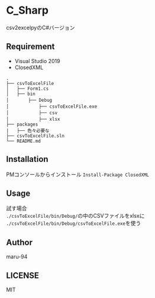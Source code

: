 # C_Sharp

csv2excelpyのC#バージョン

## Requirement

- Visual Studio 2019  
- ClosedXML  

```
.
├── csvToExcelFile
│   ├── Form1.cs
│   ├── bin
│ 　　   ├── Debug
│     　　   ├── csvToExcelFile.exe
│     　　   ├── csv
│     　　   ├── xlsx
├── packages
|   ├── 色々必要な
├── csvToExcelFile.sln
└── README.md
```

## Installation

PMコンソールからインストール
`Install-Package ClosedXML`

## Usage
試す場合  
`./csvToExcelFile/bin/Debug/`の中のCSVファイルをxlsxに
`./csvToExcelFile/bin/Debug/csvToExcelFile.exe`を使う

## Author
maru-94

## LICENSE
MIT
